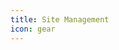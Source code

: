 ```yaml
---
title: Site Management
icon: gear
---
```


<ProjectPanel v-for="item in config" v-bind="item" />

<script setup lang="ts">
import config from '@manage-plugin-config'
</script>

